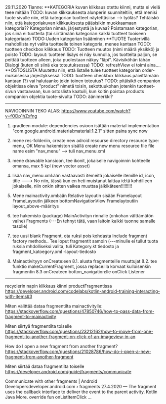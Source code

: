 29.11.2020 Tianne:
**KATEGORIA
 kuvan klikkaus otettu kiinni, mutta ei vielä teee mitään
 TODO: kuvan klikkauksesta alunperin suunniteltiin, että menisi tuote sivulle niin, että kategorian tuotteet näytettäsiisn
   --> työläs? Tehtäiskö niin, että kategoriakuvan klikkauksesta pääsisikin muokkaamaan kategoria?? Kategorian nimeä, järjestystä ja kuvaa?     Poistamaan kategorian, jos siinä ei tuotteita (tai siirtämään kategorian kaikki tuotteet tooiseen kategoriaan)
 TODO:Uuden kategorian lisääminen
**TUOTE
  Tuoterivillä mahdollista nyt valita tuotteelle toinen kategoria, menee kantaan
  TODO: tuotteen checkbox klikkaus
  TODO: Tuotteen muutos (nimi määrä yksikkö) ja poisto
  TODO: layout: tuotteen lisäys ei näy kunnolla, jos tuotteita paljon, se peittää tuotteen alleen, joka puolestaan näkyy "läpi". Kävisiköhän tähän Dialogi (kuten oli siinä eka toteutuksessa)
  TODO: refreshView ei toimi aina....
**OSTOSLISTA
Muutettu niin, että listalle tulee tuotteet kategorian order-mukaisessa järjestyksessä
  TODO: tuotteen checkbox klikkaus päivittämään kantaan (?) vai halutaanko jokin toinen toteutus?
  TODO: pitäisikö companion objektissa oleva "product" nimetä toisin, sekottuukohan jotenkin tuotteet-sivun vastaavaan, 
    kun ostoslista kaatuili, kun koitin poistaa products companion objektia tuote-sivulta
  TODO: äänimerkki?

--------------------------------
NAVIGOINNIN TEKO ALAS: https://www.youtube.com/watch?v=fODp1hZxfng

1) gradleen module: dependencies osioon isätään material 
implementation "com.google.android.material:material:1.2.1"
sitten paina sync now

2) mene res-folderiin, create new adroid resourse directory
resource type: menu, OK
Menu hakemiston sisällä create new menu resource file
file name esim "nav_menu"
--> tuli nav_menu.xml
3) mene drawable kansioon, tee ikonit, jokaiselle navigoinnin kohteelle omansa, max 5 kpl
(new vector asset)

4) lisää nav_menu.xml:ään vastaavasti itemeitä
jokaiselle itemille id, icon, title
---> No niin, tässä kun en heti muistanut laittaa id:tä kohdilleen jokaiselle, niin onkin sitten vaikea muuttaa jälkikäteen!!!!!!!!!

5) Mene mainactivity.xml:ään
Relative layoutin sisään Framelayout
FrameLayoutin jälkeen bottomNavigationView
Framelaytoutiin layout_above-määritys

6) tee  hakemisto (package) MainActivityn rinnalle (onkohan välttämätön vaihe) Fragments
(---En tehnyt tätä, vaan laitoin kaikki tuonne samalle tasolle)

7) tee uusi blank Fragment, ota ruksi pois kohdasta Include fragment factory methods..
Tee loput fragmentit samoin
(---minulle ei tullut tuota ruksia mhdolliseksi valita, tuli Kategory.kt tiedosto ja fragment_katoegory.xml -layout-tiedosto

8) Mainactivityyn onCreate:een 
 8.1. alusta fragmenteille muuttujat
 8.2. tee funktio makeCurrentFragment, jossa replace:lla korvaat kulloisenkin fragmentin
 8.3 onCreateen botton_navigation:lle onClick Listener

------
recyclerin napin klikkaus kiinni productFragmentissa
    https://developer.android.com/codelabs/kotlin-android-training-interacting-with-items#3

Miten välittää dataa fragmentilta mainactivitylle:
https://stackoverflow.com/questions/47850746/how-to-pass-data-from-fragment-to-mainactivity


Miten siirtyä fragmentilta toiselle
https://stackoverflow.com/questions/23212162/how-to-move-from-one-fragment-to-another-fragment-on-click-of-an-imageview-in-an

How do I open a new fragment from another fragment?
https://stackoverflow.com/questions/21028786/how-do-i-open-a-new-fragment-from-another-fragment

Miten siirtää dataa fragmentilta toiselle
https://developer.android.com/guide/fragments/communicate



Communicate with other fragments | Android Developersdeveloper.android.com › fragments
27.4.2020 — The fragment uses the callback interface to deliver the event to the parent activity. Kotlin Java More. override fun onListItemClick ...

